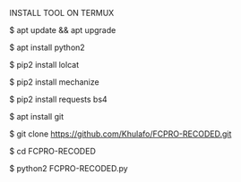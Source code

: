 INSTALL TOOL ON TERMUX

$ apt update && apt upgrade

$ apt install python2

$ pip2 install lolcat

$ pip2 install mechanize

$ pip2 install requests bs4

$ apt install git

$ git clone https://github.com/Khulafo/FCPRO-RECODED.git

$ cd FCPRO-RECODED

$ python2 FCPRO-RECODED.py
